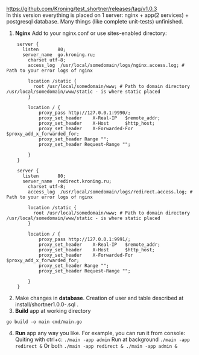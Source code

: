 https://github.com/Kroning/test_shortner/releases/tag/v1.0.3 <br>
In this version everything is placed on 1 server: nginx + app(2 services) + postgresql database. Many things (like complete unit-tests) unfinished.

1. **Nginx** Add to your nginx.conf or use sites-enabled directory:
```
    server {
      listen       80;
      server_name  go.kroning.ru;
        charset utf-8;
        access_log  /usr/local/somedomain/logs/nginx.access.log; # Path to your error logs of nginx

        location /static {
          root /usr/local/somedomain/www; # Path to domain directory /usr/local/somedomain/www/static - is where static placed
        }

        location / {
            proxy_pass http://127.0.0.1:9990/;
            proxy_set_header    X-Real-IP   $remote_addr;
            proxy_set_header    X-Host      $http_host;
            proxy_set_header    X-Forwarded-For  $proxy_add_x_forwarded_for;
            proxy_set_header Range "";
            proxy_set_header Request-Range "";

        }
    }

    server {
      listen       80;
      server_name  redirect.kroning.ru;
        charset utf-8;
        access_log  /usr/local/somedomain/logs/redirect.access.log; # Path to your error logs of nginx

        location /static {
          root /usr/local/somedomain/www; # Path to domain directory /usr/local/somedomain/www/static - is where static placed
        }

        location / {
            proxy_pass http://127.0.0.1:9991/;
            proxy_set_header    X-Real-IP   $remote_addr;
            proxy_set_header    X-Host      $http_host;
            proxy_set_header    X-Forwarded-For  $proxy_add_x_forwarded_for;
            proxy_set_header Range "";
            proxy_set_header Request-Range "";

        }
    }
```
2. Make changes in **database**. Creation of user and table described at install/shortner1.0.0-.sql .
3. **Build** app at working directory
```
go build -o main cmd/main.go
```
4. **Run** app any way you like. For example, you can run it from console:
Quiting with ctrl+c:
``` ./main -app admin ```
Run at background
``` ./main -app redirect & ```
Or both
``` ./main -app redirect & ./main -app admin & ```
